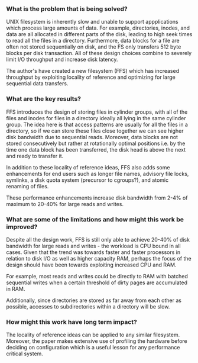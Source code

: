 ### What is the problem that is being solved?

UNIX filesystem is inherently slow and unable to support appplications which process large amounts of data. For example, directories, inodes, and data are all allocated in different parts of the disk, leading to high seek times to read all the files in a directory. Furthermore, data blocks for a file are often not stored sequentially on disk, and the FS only transfers 512 byte blocks per disk transaction. All of these design choices combine to severely limit I/O throughput and increase disk latency.

The author's have created a new filesystem (FFS) which has increased throughput by exploiting locality of reference and optimizing for large sequential data transfers.

### What are the key results?

FFS introduces the design of storing files in cylinder groups, with all of the files and inodes for files in a directory ideally all lying in the same cylinder group. The idea here is that access patterns are usually for all the files in a directory, so if we can store these files close together we can see higher disk bandwidth due to sequential reads. Moreover, data blocks are not stored consecutively but rather at rotationally optimal positions i.e. by the time one data block has been transferred, the disk head is above the next and ready to transfer it.

In addition to these locality of reference ideas, FFS also adds some enhancements for end users such as longer file names, advisory file locks, symlinks, a disk quota system (precursor to cgroups?), and atomic renaming of files.

These performance enhancements increase disk bandwidth from 2-4% of maximum to 20-40% for large reads and writes.

### What are some of the limitations and how might this work be improved?

Despite all the design work, FFS is still only able to achieve 20-40% of disk bandwidth for large reads and writes - the workload is CPU bound in all cases. Given that the trend was towards faster and faster processors in relation to disk I/O as well as higher capacity RAM, perhaps the focus of the design should have been towards exploiting increased CPU and RAM. 

For example, most reads and writes could be directly to RAM with batched sequential writes when a certain threshold of dirty pages are accumulated in RAM.

Additionally, since directories are stored as far away from each other as possible, accesses to subdirectories within a directory will be slow.

### How might this work have long term impact?

The locality of reference ideas can be applied to any similar filesystem. Moreover, the paper makes extensive use of profiling the hardware before deciding on configuration which is a useful lesson for any performance critical system. 
